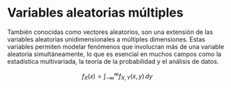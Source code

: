 # Variables aleatorias múltiples

También conocidas como vectores aleatorios, son una extensión de las variables aleatorias unidimensionales a múltiples dimensiones. Estas variables permiten modelar fenómenos que involucran más de una variable aleatoria simultáneamente, lo que es esencial en muchos campos como la estadística multivariada, la teoría de la probabilidad y el análisis de datos.

$$
f_X(x) = \int_{-\infty}^{\infty} f_{X,Y}(x,y) \, dy
$$

